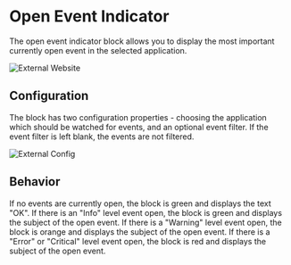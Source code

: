 # Open Event Indicator

The open event indicator block allows you to display the most important currently open event in the selected application.

![External Website](/images/dashboards/open-event-indicator-example.png "External Website")

## Configuration

The block has two configuration properties - choosing the application which should be watched for events, and an optional event filter.  If the event filter is left blank, the events are not filtered.

![External Config](/images/dashboards/open-event-indicator-config.png "External Config")

## Behavior

If no events are currently open, the block is green and displays the text "OK".  If there is an "Info" level event open, the block is green and displays the subject of the open event.  If there is a "Warning" level event open, the block is orange and displays the subject of the open event.  If there is a "Error" or "Critical" level event open, the block is red and displays the subject of the open event.

